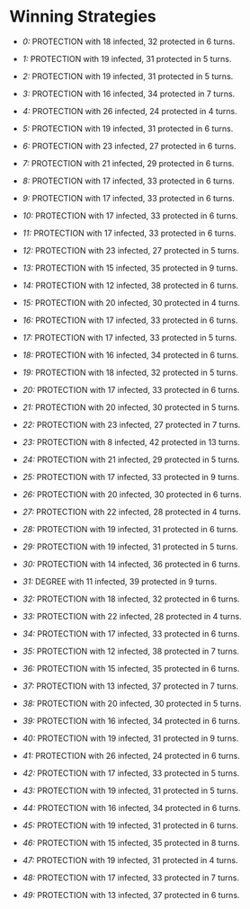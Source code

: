 # Winning Strategies

* _0:_ PROTECTION with 18 infected, 32 protected in 6 turns.


* _1:_ PROTECTION with 19 infected, 31 protected in 5 turns.


* _2:_ PROTECTION with 19 infected, 31 protected in 5 turns.


* _3:_ PROTECTION with 16 infected, 34 protected in 7 turns.


* _4:_ PROTECTION with 26 infected, 24 protected in 4 turns.


* _5:_ PROTECTION with 19 infected, 31 protected in 6 turns.


* _6:_ PROTECTION with 23 infected, 27 protected in 6 turns.


* _7:_ PROTECTION with 21 infected, 29 protected in 6 turns.


* _8:_ PROTECTION with 17 infected, 33 protected in 6 turns.


* _9:_ PROTECTION with 17 infected, 33 protected in 6 turns.


* _10:_ PROTECTION with 17 infected, 33 protected in 6 turns.


* _11:_ PROTECTION with 17 infected, 33 protected in 6 turns.


* _12:_ PROTECTION with 23 infected, 27 protected in 5 turns.


* _13:_ PROTECTION with 15 infected, 35 protected in 9 turns.


* _14:_ PROTECTION with 12 infected, 38 protected in 6 turns.


* _15:_ PROTECTION with 20 infected, 30 protected in 4 turns.


* _16:_ PROTECTION with 17 infected, 33 protected in 6 turns.


* _17:_ PROTECTION with 17 infected, 33 protected in 5 turns.


* _18:_ PROTECTION with 16 infected, 34 protected in 6 turns.


* _19:_ PROTECTION with 18 infected, 32 protected in 5 turns.


* _20:_ PROTECTION with 17 infected, 33 protected in 6 turns.


* _21:_ PROTECTION with 20 infected, 30 protected in 5 turns.


* _22:_ PROTECTION with 23 infected, 27 protected in 7 turns.


* _23:_ PROTECTION with 8 infected, 42 protected in 13 turns.


* _24:_ PROTECTION with 21 infected, 29 protected in 5 turns.


* _25:_ PROTECTION with 17 infected, 33 protected in 9 turns.


* _26:_ PROTECTION with 20 infected, 30 protected in 6 turns.


* _27:_ PROTECTION with 22 infected, 28 protected in 4 turns.


* _28:_ PROTECTION with 19 infected, 31 protected in 6 turns.


* _29:_ PROTECTION with 19 infected, 31 protected in 5 turns.


* _30:_ PROTECTION with 14 infected, 36 protected in 6 turns.


* _31:_ DEGREE with 11 infected, 39 protected in 9 turns.


* _32:_ PROTECTION with 18 infected, 32 protected in 6 turns.


* _33:_ PROTECTION with 22 infected, 28 protected in 4 turns.


* _34:_ PROTECTION with 17 infected, 33 protected in 6 turns.


* _35:_ PROTECTION with 12 infected, 38 protected in 7 turns.


* _36:_ PROTECTION with 15 infected, 35 protected in 6 turns.


* _37:_ PROTECTION with 13 infected, 37 protected in 7 turns.


* _38:_ PROTECTION with 20 infected, 30 protected in 5 turns.


* _39:_ PROTECTION with 16 infected, 34 protected in 6 turns.


* _40:_ PROTECTION with 19 infected, 31 protected in 9 turns.


* _41:_ PROTECTION with 26 infected, 24 protected in 6 turns.


* _42:_ PROTECTION with 17 infected, 33 protected in 5 turns.


* _43:_ PROTECTION with 19 infected, 31 protected in 5 turns.


* _44:_ PROTECTION with 16 infected, 34 protected in 6 turns.


* _45:_ PROTECTION with 19 infected, 31 protected in 6 turns.


* _46:_ PROTECTION with 15 infected, 35 protected in 8 turns.


* _47:_ PROTECTION with 19 infected, 31 protected in 4 turns.


* _48:_ PROTECTION with 17 infected, 33 protected in 7 turns.


* _49:_ PROTECTION with 13 infected, 37 protected in 6 turns.


